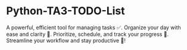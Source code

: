 # Python-TA3-TODO-List
A powerful, efficient tool for managing tasks ✅. Organize your day with ease and clarity 📅. Prioritize, schedule, and track your progress 🚀. Streamline your workflow and stay productive 📝!
